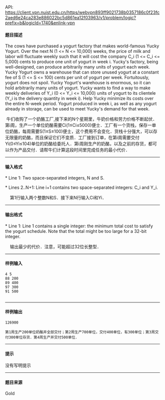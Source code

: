 API: https://client.vpn.nuist.edu.cn/https/webvpn893ff9021738b0357186c0f23fc2aed6e24ca283e886022bc5d861ea12f03963/v1/problem/logic?prefix=b&logicId=1740&enlink-vpn

#### 题目描述

The cows have purchased a yogurt factory that makes world-famous Yucky Yogurt. Over the next N (1 <= N <= 10,000) weeks, the price of milk and labor will fluctuate weekly such that it will cost the company C\_i (1 <= C\_i <= 5,000) cents to produce one unit of yogurt in week i. Yucky's factory, being well-designed, can produce arbitrarily many units of yogurt each week. Yucky Yogurt owns a warehouse that can store unused yogurt at a constant fee of S (1 <= S <= 100) cents per unit of yogurt per week. Fortuitously, yogurt does not spoil. Yucky Yogurt's warehouse is enormous, so it can hold arbitrarily many units of yogurt. Yucky wants to find a way to make weekly deliveries of Y\_i (0 <= Y\_i <= 10,000) units of yogurt to its clientele (Y\_i is the delivery quantity in week i). Help Yucky minimize its costs over the entire N-week period. Yogurt produced in week i, as well as any yogurt already in storage, can be used to meet Yucky's demand for that week.

 牛们收购了一个奶酪工厂,接下来的N个星期里，牛奶价格和劳力价格不断起伏．第i周，生产一个单位奶酪需要Ci(1≤Ci≤5000)便士．工厂有一个货栈，保存一单位奶酪，每周需要S(1≤S≤100)便士，这个费用不会变化．货栈十分强大，可以存无限量的奶酪，而且保证它们不变质．工厂接到订单，在第i周需要交付Yi(0≤Yi≤104)单位的奶酪给委托人．第i周刚生产的奶酪，以及之前的存货，都可以作为产品交付．请帮牛们计算这段时间里完成任务的最小代价．

---

#### 输入格式

\* Line 1: Two space-separated integers, N and S.

\* Lines 2..N+1: Line i+1 contains two space-separated integers: C\_i and Y\_i.

    第1行输入两个整数N和S．接下来N行输入Ci和Yi．

---

#### 输出格式

\* Line 1: Line 1 contains a single integer: the minimum total cost to satisfy the yogurt schedule. Note that the total might be too large for a 32-bit integer.

    输出最少的代价．注意，可能超过32位长整型．

---

#### 样例输入
```
4 5
88 200
89 400
97 300
91 500


```

---

#### 样例输出
```
126900

第1周生产200单位奶酪并全部交付；第2周生产700单位，交付400单位，有300单位；第3周交
付300单位存货．第4周生产并交付500单位．

```

---

#### 提示

没有写明提示

---

#### 题目来源

Gold